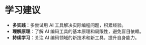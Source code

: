 # 学习建议

- **多实践**：多尝试用 AI 工具解决实际编程问题，积累经验。
- **理解原理**：了解 AI 编码工具的基本原理和局限性，避免盲目依赖。
- **持续学习**：关注 AI 编码领域的新技术和新工具，提升自身能力。